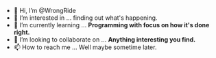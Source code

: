 - 👋 Hi, I’m @WrongRide
- 👀 I’m interested in ... finding out what's happening.
- 🌱 I’m currently learning ... **Programming with focus on how it's done right.**
- 💞️ I’m looking to collaborate on ... **Anything interesting you find.**
- 📫 How to reach me ... Well maybe sometime later.

<!---
WrongRide/WrongRide is a ✨ special ✨ repository because its `README.md` (this file) appears on your GitHub profile.
You can click the Preview link to take a look at your changes.
--->
